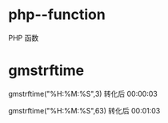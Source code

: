 # php--function
PHP 函数
#  gmstrftime
gmstrftime("%H:%M:%S",3)  转化后 00:00:03

gmstrftime("%H:%M:%S",63)  转化后 00:01:03
